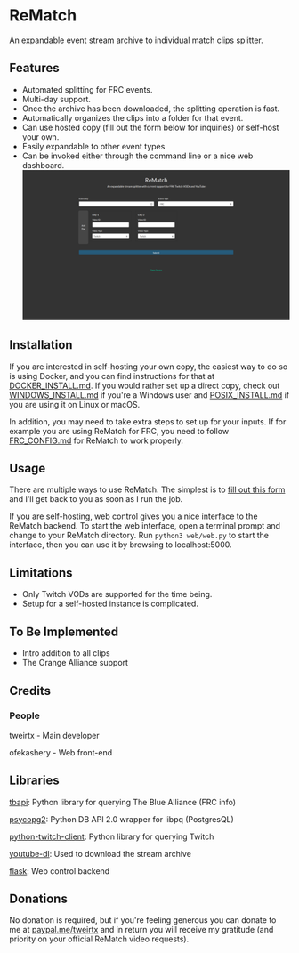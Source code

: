 # ReMatch
An expandable event stream archive to individual match clips splitter.

## Features
* Automated splitting for FRC events.
* Multi-day support.
* Once the archive has been downloaded, the splitting operation is fast.
* Automatically organizes the clips into a folder for that event.
* Can use hosted copy (fill out the form below for inquiries) or self-host your own.
* Easily expandable to other event types
* Can be invoked either through the command line or a nice web dashboard.
![](webdash.png)

## Installation
If you are interested in self-hosting your own copy, the easiest way to do so is using Docker, and you can find instructions for that at [DOCKER_INSTALL.md](DOCKER_INSTALL.md). 
If you would rather set up a direct copy, check out [WINDOWS\_INSTALL.md](WINDOWS_INSTALL.md) if you're a Windows user and [POSIX\_INSTALL.md](POSIX_INSTALL.md) if you are using it on Linux or macOS.

In addition, you may need to take extra steps to set up for your inputs. If for example you are using ReMatch for FRC, you need to follow [FRC_CONFIG.md](FRC_CONFIG.md) for ReMatch to work properly.

## Usage
There are multiple ways to use ReMatch. The simplest is to [fill out this form](https://tweirtx.github.io/rematch-request) and I'll get back to you as soon as I run the job.

If you are self-hosting, web control gives you a nice interface to the ReMatch backend. To start the web interface, open a terminal prompt and change to your ReMatch directory. Run `python3 web/web.py` to start the interface, then you can use it by browsing to localhost:5000.


## Limitations
* Only Twitch VODs are supported for the time being.
* Setup for a self-hosted instance is complicated.

## To Be Implemented
* Intro addition to all clips
* The Orange Alliance support


## Credits
### People 
tweirtx - Main developer

ofekashery - Web front-end

## Libraries
[tbapi](https://github.com/octocynth/tbapi): Python library for querying The Blue Alliance (FRC info)

[psycopg2](https://github.com/psycopg/psycopg2): Python DB API 2.0 wrapper for libpq (PostgresQL)

[python-twitch-client](https://github.com/tsifrer/python-twitch-client): Python library for querying Twitch

[youtube-dl](https://github.com/rg3/youtube-dl): Used to download the stream archive

[flask](https://github.com/pallets/flask): Web control backend

## Donations
No donation is required, but if you're feeling generous you can donate to me at [paypal.me/tweirtx](https://paypal.me/tweirtx) and in return you will receive my gratitude (and priority on your official ReMatch video requests).
